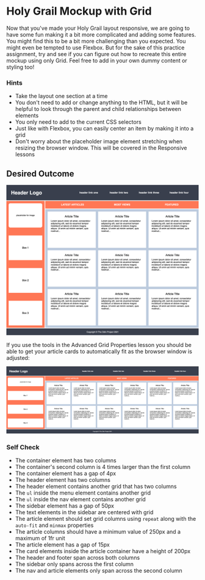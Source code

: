 # Holy Grail Mockup with Grid

Now that you've made your Holy Grail layout responsive, we are going to have some fun making it a bit more complicated and adding some features. You might find this to be a bit more challenging than you expected. You might even be tempted to use Flexbox. But for the sake of this practice assignment, try and see if you can figure out how to recreate this entire mockup using only Grid. Feel free to add in your own dummy content or styling too!

### Hints

-   Take the layout one section at a time
-   You don't need to add or change anything to the HTML, but it will be helpful to look through the parent and child relationships between elements
-   You only need to add to the current CSS selectors
-   Just like with Flexbox, you can easily center an item by making it into a grid
-   Don't worry about the placeholder image element stretching when resizing the browser window. This will be covered in the Responsive lessons

## Desired Outcome

![desired outcome](./desired-outcome.png)

If you use the tools in the Advanced Grid Properties lesson you should be able to get your article cards to automatically fit as the browser window is adjusted:

![desired outcome stretched](./desired-outcome-stretched.png)

### Self Check

-   The container element has two columns
-   The container's second column is 4 times larger than the first column
-   The container element has a gap of 4px
-   The header element has two columns
-   The header element contains another grid that has two columns
-   The `ul` inside the menu element contains another grid
-   The `ul` inside the nav element contains another grid
-   The sidebar element has a gap of 50px
-   The text elements in the sidebar are centered with grid
-   The article element should set grid columns using `repeat` along with the `auto-fit` and `minmax` properties
-   The article columns should have a minimum value of 250px and a maximum of 1fr unit
-   The article element has a gap of 15px
-   The card elements inside the article container have a height of 200px
-   The header and footer span across both columns
-   The sidebar only spans across the first column
-   The nav and article elements only span across the second column

